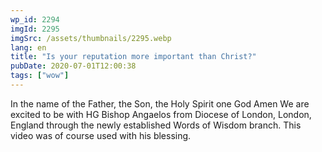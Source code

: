 ```yaml
---
wp_id: 2294
imgId: 2295
imgSrc: /assets/thumbnails/2295.webp
lang: en
title: "Is your reputation more important than Christ?"
pubDate: 2020-07-01T12:00:38
tags: ["wow"]
---
```


<!-- page: 6 -->

<p>In the name of the Father, the Son, the Holy Spirit one God Amen We are excited to be with HG Bishop Angaelos from Diocese of London, London, England through the newly established Words of Wisdom branch. This video was of course used with his blessing.</p>
